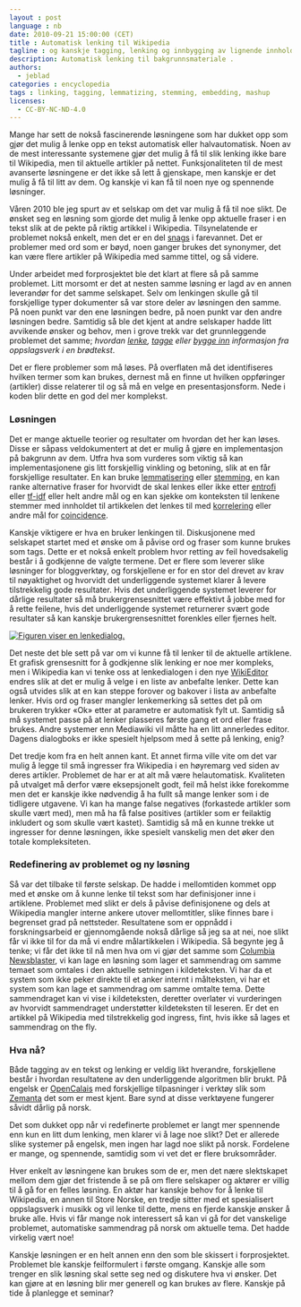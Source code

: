 ```yaml
---
layout : post
language : nb
date: 2010-09-21 15:00:00 (CET)
title : Automatisk lenking til Wikipedia
tagline : og kanskje tagging, lenking og innbygging av lignende innhold
description: Automatisk lenking til bakgrunnsmateriale .
authors:
  - jeblad
categories : encyclopedia
tags : linking, tagging, lemmatizing, stemming, embedding, mashup
licenses:
  - CC-BY-NC-ND-4.0
---
```


Mange har sett de nokså fascinerende løsningene som har dukket opp som gjør det mulig å lenke opp en tekst automatisk eller halvautomatisk. Noen av de mest interessante systemene gjør det mulig å få til slik lenking ikke bare til Wikipedia, men til aktuelle artikler på nettet. Funksjonaliteten til de mest avanserte løsningene er det ikke så lett å gjenskape, men kanskje er det mulig å få til litt av dem. Og kanskje vi kan få til noen nye og spennende løsninger.

<!--more-->

Våren 2010 ble jeg spurt av et selskap om det var mulig å få til noe slikt. De ønsket seg en løsning som gjorde det mulig å lenke opp aktuelle fraser i en tekst slik at de pekte på riktig artikkel i Wikipedia. Tilsynelatende er problemet nokså enkelt, men det er en del [snags](http://en.wikipedia.org/wiki/Driftwood) i farevannet. Det er problemer med ord som er bøyd, noen ganger brukes det synonymer, det kan være flere artikler på Wikipedia med samme tittel, og så videre.

Under arbeidet med forprosjektet ble det klart at flere så på samme problemet. Litt morsomt er det at nesten samme løsning er lagd av en annen leverandør for det samme selskapet. Selv om lenkingen skulle gå til forskjellige typer dokumenter så var store deler av løsningen den samme. På noen punkt var den ene løsningen bedre, på noen punkt var den andre løsningen bedre. Samtidig så ble det kjent at andre selskaper hadde litt avvikende ønsker og behov, men i grove trekk var det grunnleggende problemet det samme; *hvordan [lenke](http://en.wikipedia.org/wiki/Hyperlink), [tagge](http://en.wikipedia.org/wiki/Tag_cloud) eller [bygge inn](http://en.wikipedia.org/wiki/Mashup_%28web_application_hybrid%29) informasjon fra oppslagsverk i en brødtekst*.

Det er flere problemer som må løses. På overflaten må det identifiseres hvilken termer som kan brukes, dernest må en finne ut hvilken oppføringer (artikler) disse relaterer til og så må en velge en presentasjonsform. Nede i koden blir dette en god del mer komplekst.

### Løsningen

Det er mange aktuelle teorier og resultater om hvordan det her kan løses. Disse er såpass veldokumentert at det er mulig å gjøre en implementasjon på bakgrunn av dem. Utfra hva som vurderes som viktig så kan implementasjonene gis litt forskjellig vinkling og betoning, slik at en får forskjellige resultater. En kan bruke [lemmatisering](http://en.wikipedia.org/wiki/Lemmatisation) eller [stemming](http://en.wikipedia.org/wiki/Stemming), en kan ranke alternative fraser for hvorvidt de skal lenkes eller ikke etter [entrofi](http://en.wikipedia.org/wiki/Entropy_%28information_theory%29) eller [tf-idf](http://en.wikipedia.org/wiki/Tf-idf) eller helt andre mål og en kan sjekke om konteksten til lenkene stemmer med innholdet til artikkelen det lenkes til med [korrelering](http://en.wikipedia.org/wiki/Correlation_function) eller andre mål for [coincidence](http://en.wikipedia.org/wiki/Coincidence).

Kanskje viktigere er hva en bruker lenkingen til. Diskusjonene med selskapet startet med et ønske om å påvise ord og fraser som kunne brukes som tags. Dette er et nokså enkelt problem hvor retting av feil hovedsakelig består i å godkjenne de valgte termene. Det er flere som leverer slike løsninger for bloggverktøy, og forskjellene er for en stor del drevet av krav til nøyaktighet og hvorvidt det underliggende systemet klarer å levere tilstrekkelig gode resultater. Hvis det underliggende systemet leverer for dårlige resultater så må brukergrensesnittet være effektivt å jobbe med for å rette feilene, hvis det underliggende systemet returnerer svært gode resultater så kan kanskje brukergrensesnittet forenkles eller fjernes helt.

[![Figuren viser en lenkedialog.](/assets/images/linking/automatic-linking_250x136.png "Skjermdump av lenkedialog")](/assets/images/linking/automatic-linking_1024x1024.png)

Det neste det ble sett på var om vi kunne få til lenker til de aktuelle artiklene. Et grafisk grensesnitt for å godkjenne slik lenking er noe mer kompleks, men i Wikipedia kan vi tenke oss at lenkedialogen i den nye [WikiEditor](http://www.mediawiki.org/wiki/Extension:UsabilityInitiative#WikiEditor) endres slik at det er mulig å velge i en liste av anbefalte lenker. Dette kan også utvides slik at en kan steppe forover og bakover i lista av anbefalte lenker. Hvis ord og fraser mangler lenkemerking så settes det på om brukeren trykker «Ok» etter at parametre er automatisk fylt ut. Samtidig så må systemet passe på at lenker plasseres første gang et ord eller frase brukes. Andre systemer enn Mediawiki vil måtte ha en litt annerledes editor. Dagens dialogboks er ikke spesielt hjelpsom med å sette på lenking, enig?

Det tredje kom fra en helt annen kant. Et annet firma ville vite om det var mulig å legge til små ingresser fra Wikipedia i en høyremarg ved siden av deres artikler. Problemet de har er at alt må være helautomatisk. Kvaliteten på utvalget må derfor være eksepsjonelt godt, feil må helst ikke forekomme men det er kanskje ikke nødvendig å ha fullt så mange lenker som i de tidligere utgavene. Vi kan ha mange false negatives (forkastede artikler som skulle vært med), men må ha få false positives (artikler som er feilaktig inkludert og som skulle vært kastet). Samtidig så må en kunne trekke ut ingresser for denne løsningen, ikke spesielt vanskelig men det øker den totale kompleksiteten.

### Redefinering av problemet og ny løsning

Så var det tilbake til første selskap. De hadde i mellomtiden kommet opp med et ønske om å kunne lenke til tekst som har definisjoner inne i artiklene. Problemet med slikt er dels å påvise definisjonene og dels at Wikipedia mangler interne ankere utover mellomtitler, slike finnes bare i begrenset grad på nettsteder. Resultatene som er oppnådd i forskningsarbeid er gjennomgående nokså dårlige så jeg sa at nei, noe slikt får vi ikke til for da må vi endre målartikkelen i Wikipedia. Så begynte jeg å tenke; vi får det ikke til nå men hva om vi gjør det samme som [Columbia Newsblaster](http://newsblaster.cs.columbia.edu/), vi kan lage en løsning som lager et sammendrag om samme temaet som omtales i den aktuelle setningen i kildeteksten. Vi har da et system som ikke peker direkte til et anker internt i målteksten, vi har et system som kan lage et sammendrag om samme omtalte tema. Dette sammendraget kan vi vise i kildeteksten, deretter overlater vi vurderingen av hvorvidt sammendraget understøtter kildeteksten til leseren. Er det en artikkel på Wikipedia med tilstrekkelig god ingress, fint, hvis ikke så lages et sammendrag on the fly.

### Hva nå?

Både tagging av en tekst og lenking er veldig likt hverandre, forskjellene består i hvordan resultatene av den underliggende algoritmen blir brukt. På engelsk er [OpenCalais](http://www.opencalais.com/) med forskjellige tilpasninger i verktøy slik som [Zemanta](http://www.zemanta.com/) det som er mest kjent. Bare synd at disse verktøyene fungerer såvidt dårlig på norsk.

Det som dukket opp når vi redefinerte problemet er langt mer spennende enn kun en litt dum lenking, men klarer vi å lage noe slikt? Det er allerede slike systemer på engelsk, men ingen har lagd noe slikt på norsk. Fordelene er mange, og spennende, samtidig som vi vet det er flere bruksområder.

Hver enkelt av løsningene kan brukes som de er, men det nære slektskapet mellom dem gjør det fristende å se på om flere selskaper og aktører er villig til å gå for en felles løsning. En aktør har kanskje behov for å lenke til Wikipedia, en annen til Store Norske, en tredje sitter med et spesialisert oppslagsverk i musikk og vil lenke til dette, mens en fjerde kanskje ønsker å bruke alle. Hvis vi får mange nok interessert så kan vi gå for det vanskelige problemet, automatiske sammendrag på norsk om aktuelle tema. Det hadde virkelig vært noe!

Kanskje løsningen er en helt annen enn den som ble skissert i forprosjektet. Problemet ble kanskje feilformulert i første omgang. Kanskje alle som trenger en slik løsning skal sette seg ned og diskutere hva vi ønsker. Det kan gjøre at en løsning blir mer generell og kan brukes av flere. Kanskje på tide å planlegge et seminar?
